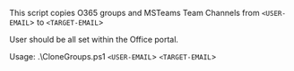 This script copies O365 groups and MSTeams Team Channels from `<USER-EMAIL`> to `<TARGET-EMAIL`>

User should be all set within the Office portal.

Usage: .\CloneGroups.ps1 `<USER-EMAIL`> `<TARGET-EMAIL`>
